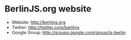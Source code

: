 BerlinJS.org website
================

* Website: http://berlinjs.org
* Twitter: http://twitter.com/berlinjs
* Google Group: http://groups.google.com/group/js-berlin
